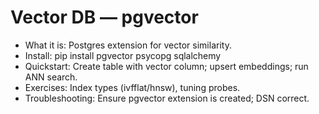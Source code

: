 # Vector DB — pgvector

- What it is: Postgres extension for vector similarity.
- Install: pip install pgvector psycopg sqlalchemy
- Quickstart: Create table with vector column; upsert embeddings; run ANN search.
- Exercises: Index types (ivfflat/hnsw), tuning probes.
- Troubleshooting: Ensure pgvector extension is created; DSN correct.

